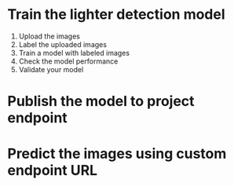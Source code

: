 # Train the lighter detection model 
1. Upload the images
2. Label the uploaded images
3. Train a model with labeled images
4. Check the model performance
5. Validate your model

# Publish the model to project endpoint 

# Predict the images using custom endpoint URL
